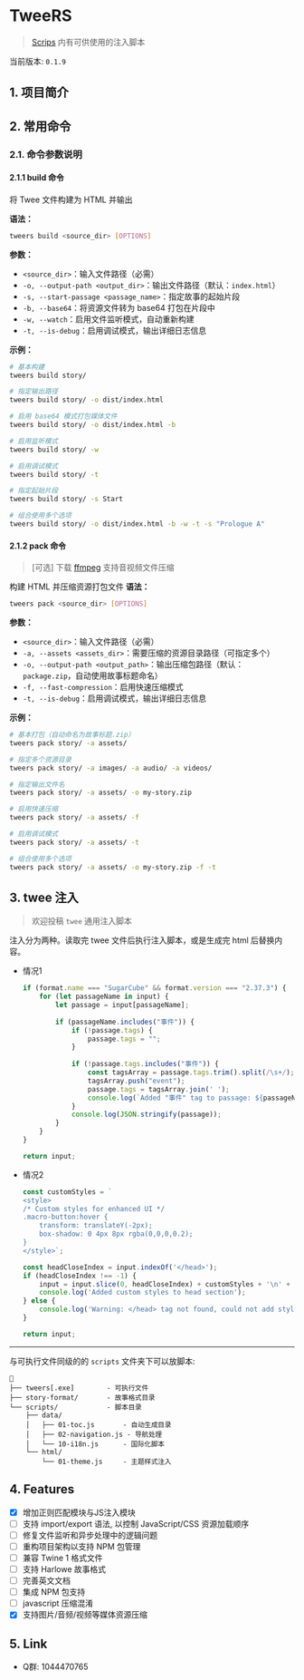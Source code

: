 # TweeRS
> [Scrips](./scripts/Scripts.md) 内有可供使用的注入脚本

当前版本: `0.1.9`

## 1. 项目简介

## 2. 常用命令

### 2.1. 命令参数说明

#### 2.1.1 build 命令
将 Twee 文件构建为 HTML 并输出

**语法：**

```bash
tweers build <source_dir> [OPTIONS]
```

**参数：**

- `<source_dir>`：输入文件路径（必需）
- `-o, --output-path <output_dir>`：输出文件路径（默认：`index.html`）
- `-s, --start-passage <passage_name>`：指定故事的起始片段
- `-b, --base64`：将资源文件转为 base64 打包在片段中
- `-w, --watch`：启用文件监听模式，自动重新构建
- `-t, --is-debug`：启用调试模式，输出详细日志信息

**示例：**

```bash
# 基本构建
tweers build story/

# 指定输出路径
tweers build story/ -o dist/index.html

# 启用 base64 模式打包媒体文件
tweers build story/ -o dist/index.html -b

# 启用监听模式
tweers build story/ -w

# 启用调试模式
tweers build story/ -t

# 指定起始片段
tweers build story/ -s Start

# 组合使用多个选项
tweers build story/ -o dist/index.html -b -w -t -s "Prologue A"
```

#### 2.1.2 pack 命令
> [可选] 下载 [ffmpeg](https://ffmpeg.org/) 支持音视频文件压缩

构建 HTML 并压缩资源打包文件
**语法：**

```bash
tweers pack <source_dir> [OPTIONS]
```

**参数：**

- `<source_dir>`：输入文件路径（必需）
- `-a, --assets <assets_dir>`：需要压缩的资源目录路径（可指定多个）
- `-o, --output-path <output_path>`：输出压缩包路径（默认：`package.zip`，自动使用故事标题命名）
- `-f, --fast-compression`：启用快速压缩模式
- `-t, --is-debug`：启用调试模式，输出详细日志信息

**示例：**

```bash
# 基本打包（自动命名为故事标题.zip）
tweers pack story/ -a assets/

# 指定多个资源目录
tweers pack story/ -a images/ -a audio/ -a videos/

# 指定输出文件名
tweers pack story/ -a assets/ -o my-story.zip

# 启用快速压缩
tweers pack story/ -a assets/ -f

# 启用调试模式
tweers pack story/ -a assets/ -t

# 组合使用多个选项
tweers pack story/ -a assets/ -o my-story.zip -f -t
```

## 3. twee 注入
> 欢迎投稿 `twee` 通用注入脚本

注入分为两种。读取完 twee 文件后执行注入脚本，或是生成完 html 后替换内容。

- 情况1
    ```js
    if (format.name === "SugarCube" && format.version === "2.37.3") {
        for (let passageName in input) {
            let passage = input[passageName];
            
            if (passageName.includes("事件")) {
                if (!passage.tags) {
                    passage.tags = "";
                }
                
                if (!passage.tags.includes("事件")) {
                    const tagsArray = passage.tags.trim().split(/\s+/);
                    tagsArray.push("event");
                    passage.tags = tagsArray.join(' '); 
                    console.log(`Added "事件" tag to passage: ${passageName}`);
                }        
                console.log(JSON.stringify(passage));
            }        
        }
    }
    
    return input;
    ```
- 情况2
    ```js
    const customStyles = `
    <style>
    /* Custom styles for enhanced UI */
    .macro-button:hover {
        transform: translateY(-2px);
        box-shadow: 0 4px 8px rgba(0,0,0,0.2);
    }
    </style>`;
    
    const headCloseIndex = input.indexOf('</head>');
    if (headCloseIndex !== -1) {
        input = input.slice(0, headCloseIndex) + customStyles + '\n' + input.slice(headCloseIndex);
        console.log('Added custom styles to head section');
    } else {
        console.log('Warning: </head> tag not found, could not add styles');
    }
    
    return input;
    ```
---
与可执行文件同级的的 `scripts` 文件夹下可以放脚本:
```
📂
├── tweers[.exe]        - 可执行文件
├── story-format/       - 故事格式目录
└── scripts/            - 脚本目录
    ├── data/
    │   ├── 01-toc.js       - 自动生成目录
    │   ├── 02-navigation.js - 导航处理
    │   └── 10-i18n.js      - 国际化脚本
    └── html/
        └── 01-theme.js     - 主题样式注入
```

## 4. Features
- [x] 增加正则匹配模块与JS注入模块
- [ ] 支持 import/export 语法, 以控制 JavaScript/CSS 资源加载顺序
- [ ] 修复文件监听和异步处理中的逻辑问题
- [ ] 重构项目架构以支持 NPM 包管理
- [ ] 兼容 Twine 1 格式文件
- [ ] 支持 Harlowe 故事格式
- [ ] 完善英文文档
- [ ] 集成 NPM 包支持
- [ ] javascript 压缩混淆
- [x] 支持图片/音频/视频等媒体资源压缩

## 5. Link
- Q群: 1044470765